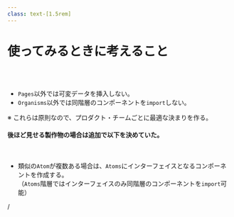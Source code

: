 ```yaml
---
class: text-[1.5rem]
---
```


# 使ってみるときに考えること

<br/>
<br/>

- `Pages`以外では可変データを挿入しない。
- `Organisms`以外では同階層のコンポーネントを`import`しない。

<div class="text-red-500 mt-8 mb-8" v-click="1">

※ これらは原則なので、プロダクト・チームごとに最適な決まりを作る。
</div>

<div v-click="2">

#### 後ほど見せる製作物の場合は追加で以下を決めていた。

<br/>

- 類似の`Atom`が複数ある場合は、`Atoms`にインターフェイスとなるコンポーネントを作成する。<br/><span class="text-[1rem]">
（`Atoms`階層ではインターフェイスのみ同階層のコンポーネントを`import`可能）
</span>
</div>

<div
  class="absolute bottom-[1rem] right-[1rem] text-[1rem]"
>
  <SlideCurrentNo /> / <SlidesTotal />
</div>